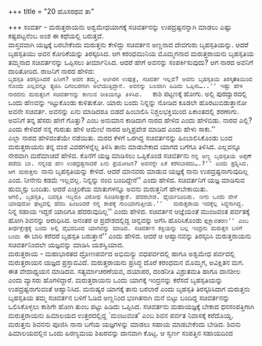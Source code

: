 +++
title = "20 ಹೊಸರಥವ ತಾ"

+++
ಸಂವರ್ತ - ಮರುತ್ತರಾಯನು ಅಶ್ವಮೇಧಯಾಗಕ್ಕೆ ಸಚಿವರ್ತನನ್ನು ಉಪದ್ರಷ್ಟನನ್ನಾಗಿ ಮಾಡಲು ಎಷ್ಟು ಕಷ್ಟಪಟ್ಟನೆಂಬ ಅಂಶ ಈ ಕಥೆಯಲ್ಲಿ ಬರುತ್ತದೆ.   
ವಾಸ್ತವವಾಗಿ ಯಜ್ಞಕ್ಕೆ ಬರಬೇಕೆಂದು ಮರುತ್ತನು ಕೇಳಿದ್ದು ಸಚಿವರ್ತನ ಅಣ್ಣನಾದ ದೇವಗುರು ಬೃಹಸ್ಪತಿಯನ್ನು. ಆದರೆ ಬೃಹಸ್ಪತಿಯು ಅವನ ಕೋರಿಕೆಯನ್ನು ತಿರಸ್ಕರಿಸಿದ. ಆಗ ಕರಂಧಮುನಿಯ ಮೊಮ್ಮಗನಾದ ಮರುತ್ತರಾಯನು ಬೃಹಸ್ಪತಿಯ ತಮ್ಮನಾದ ಸಚಿವರ್ತನನ್ನು ಒಪ್ಪಿಸಲು ತೀರ್ಮಾನಿಸಿದ. ಆದರೆ ಹೇಗೆ ಅವನನ್ನು ಸಂಪರ್ಕಿಸುವುದು? ಆಗ ನಾರದ ಅವನಿಗೆ ದಾರಿತೋರಿದ. ರಾಜನಿಗೆ ನಾರದ ಹೇಳಿದ:  
``ಬೃಹಸ್ಪತಿ ತಿರಸ್ಕರಿಸಿದರೆ ಏನೀಗ? ಅವನ ತಮ್ಮ, ಅಂಗಿರಸ ಉಪುತ್ರ, ಸಚಿವರ್ತ ಇಲ್ಲವೆ? ಅವನು ಬೃಹಸ್ಪತಿಯ ತಿರಸ್ಕøತಿಯಿಂದ ನೊಂದು ಎಲ್ಲವನ್ನೂ ತ್ಯಜಿಸಿ ದಿಗಂಬರನಾಗಿ ಅಲೆಯುತ್ತಿದ್ದಾನೆ. ಅವನನ್ನು ಬಲವಾಗಿ ಹಿಡಿದು ಒಪ್ಪಿಸು…..'' ಇಷ್ಟು ಹೇಳಿ ನಾರದನು ಮರುತ್ತನಿಗೆ ಸಚಿವರ್ತನನ್ನು ಕಾಣುವ ರೀತಿಯನ್ನೂ ತಿಳಿಸಿದ.  
``ಕಾಶಿ ಪಟ್ಟಣಕ್ಕೆ ಹೋಗು. ಅಲ್ಲಿ ಪುರದ್ವಾರದಲ್ಲಿ ಒಂದು ಹೆಣವನ್ನು ಇಟ್ಟುಕೊಂಡು ಕುಳಿತುಕೋ. ಯಾರು ಬಂದು ನಿನ್ನನ್ನು ನೋಡಿದ ಕೂಡಲೇ ಹೊರಟುಬಿಡುತ್ತಾನೋ ಅವನೇ ಸಚಿವರ್ತ. ಅವನನ್ನು ಏನು ಮಾಡಿದರೂ ಬಿಡದೆ ಹಿಂಬಾಲಿಸಿ ನಿಶ್ಚಲಭಕ್ತಿಯಿಂದ ಏಕಾಂತದಲ್ಲಿ ಶರಣಾಗು. ಅವನಿಗೆ ತನ್ನ ಹೆಸರು ಹೇಗೆ ಗೊತ್ತು? ಎಂಬ ಅನುಮಾನ ಕಾಡಿದಾಗ ನಾರದ ಹೇಳಿದ ಎಂದು ಹೇಳಿಬಿಡು. ನಾರದ ಎಲ್ಲಿ? ಎಂದು ಕೇಳಿದರೆ ನನ್ನ ಗುರುತು ಹೇಳಿ ಆಮೇಲೆ ನಾರದ ಅಗ್ನಿಪ್ರವೇಶ ಮಾಡಿದ ಎಂದು ಹೇಳು ಸಾಕು.''  
ಎಲ್ಲಾ ನಾರದ ಹೇಳಿದಂತೆಯೇ ನಡೆಯಿತು. ಮರದ ಕೆಳಗೆ ಒರಗಿದ್ದ ಸಚಿವರ್ತನನ್ನು ಹಿಂಬಾಲಿಸಿಕೊಂಡು ಬಂದ ಮರುತ್ತರಾಯನು ತನ್ನ ವಂಶ ವಿವರಗಳನ್ನೆಲ್ಲ ತಿಳಿಸಿ ತಾನು ಮಾಡಬೇಕಾದ ಯಾಗದ ಬಗೆಗೂ ತಿಳಿಸಿದ. ಎಲ್ಲವನ್ನೂ ನೇರವಾಗಿ ಮರೆಮಾಚದೆ ಹೇಳಿದ. ಕೊನೆಗೆ ಯಜ್ಞ ಮಾಡಿಸಲು ಒಪ್ಪಿಕೊಂಡ ಸಚಿವರ್ತನು ``ನನ್ನ ಅಣ್ಣ ಬೃಹಸ್ಪತಿಯ ಅಪ್ಪಣೆ ಪಡೆದು ಬಾ. ನನ್ನಂಥ ಹೆಣ ಉಪದ್ರಷ್ಟನಾದರೆ ಏನು ಪ್ರಯೋಜನ? ಅವನನ್ನೇ ಏಕೆ ಕರೆಸಬಾರದು….?'' ಎಂದು ಪ್ರಶ್ನಿಸಿದ.  
ಆಗ ಮರುತ್ತನು ``ನಾನು ಬೃಹಸ್ಪತಿಯನ್ನು ಕೇಳಿದೆ. ಆದರೆ ಮಾನವರು ಮಾಡುವ ಯಜ್ಞಕ್ಕೆ ನಾನು ಉಪದ್ರಷ್ಟನಾಗುವುದಿಲ್ಲ ಎಂದ. ನೀನೇನು ಕಡಮೆ ಇಲ್ಲವಲ್ಲ. ನಿನ್ನನ್ನು ನಂಬಿ ಬಂದಿದ್ದೇನೆ'' ಎಂದು ಹೇಳಿದ. ಸಚಿವರ್ತನಿಗೆ ಯಜ್ಞ ಮಾಡಿಸುವ ಹುಮ್ಮಸ್ಸು ಬಂದಿತು. ಆದರೆ ಎಚ್ಚರಿಕೆಯ ಮಾತುಗಳನ್ನೂ ಅವನು ಮರುತ್ತನಿಗೆ ಹೇಳಬೇಕಾಯಿತು.  
``ಆಗಲಿ, ಬೃಹಸ್ಪತಿ, ದಿವಸ್ಪತಿ ಇಬ್ಬರೂ ವಿರೋಧ ಸೂಚಿಸುತ್ತಾರೆ. ಹೆದರಬೇಡ. ಧೈರ್ಯದಿಂದಿರು. ನೀನು ಒಂದು ವೇಳೆ ಯಾವುದೋ ಘಟ್ಟದಲ್ಲಿ ಹೆದರಿ ಹಿಂಜರಿದರೆ ನನ್ನ ಶಾಪಕ್ಕೆ ಗುರಿಯಾಗುತ್ತೀಯೆ.''  
ಮರುತ್ತರಾಯ ಇದಕ್ಕೆಲ್ಲ ಸಿದ್ಧನಾಗಿದ್ದ.  
``ನಿನ್ನ ಸಹಾಯ ಇದ್ದರೆ ಯಾರಿಗೂ ಹೆದರುವುದಿಲ್ಲ'' ಎಂದು ಹೇಳಿದ. ಸಚಿವರ್ತನ ಆಜ್ಞೆಯಂತೆ ಮುಂಜವಂತ ಪರ್ವತಕ್ಕೆ ಹೋಗಿ ಶಿವನನ್ನು ಆರಾಧಿಸಿದ. ಅನಂತರ ಆ ಪ್ರದೇಶದಲ್ಲಿದ್ದ ಚಿನ್ನವನ್ನು ಅಗೆಸಿ ಹೊರಿಸಿಕೊಂಡು ``ಪ್ಲಕ್ಞಾವತರಣ'' ಎಂಬ ತೀರ್ಥಕ್ಷೇತ್ರಕ್ಕೆ ಬಂದು ಅಲ್ಲಿ ವೈಭವದಿಂದ ಯಾಗವನ್ನು ಮಾಡಿದ. ಸಚಿವರ್ತನ ಶಕ್ತಿಯನ್ನು ಬಲ್ಲ ಇಂದ್ರನು ಮರುತ್ತನ ಬಳಿಗೆ ಬಂದು ``ಈ ಬಾರಿ ಕರೆದರೆ ಬೃಹಸ್ಪತಿ ಬರುತ್ತಾನೆ'' ಎಂದು ಹೇಳಿದ. ಆದರೆ ಆ ಆಹ್ವಾನವನ್ನು ತಿರಸ್ಕರಿಸಿ ಮರುತ್ತರಾಯನು ಸಚಿವರ್ತನಿಂದಲೇ ಯಜ್ಞವನ್ನು ಮಾಡಿಸಿ ಯಶಸ್ವಿಯಾದ.  
ಮರುತ್ತರಾಯ - ಮಹಾಭಾರತದ ದ್ರೋಣಪರ್ವದ ಅಭಿಮನ್ಯು ವಧಪರ್ವದಲ್ಲಿ ಹಾಗೂ ಅಶ್ವಮೇಧ ಪರ್ವದಲ್ಲಿ ಮರುತ್ತರಾಯನ ಯಜ್ಞದ ಪ್ರಸ್ತಾವವಿದೆ. ಮರುತ್ತರಾಯನು ಪ್ರಸಿದ್ಧ ದೊರೆ ಕರಂಧಮನ ಮೊಮ್ಮಗ, ಅವಿಕ್ಷಿತನ ಮಗ. ಈತ ವೇದಾಧ್ಯಯನ ಮಾಡಿದವ. ಸತ್ಯರ್ಮಾಚರಣೆಯವ, ದಯಾಪರ, ದಂಡನೀತಿ ವಿಶ್ರುತಮತಿ ಹಾಗೂ ದಾನಶೀಲ ಎಂದು ವ್ಯಾಸರು ಹೊಗಳಿದ್ದಾರೆ. ಮರುತ್ತರಾಯನು ಒಂದು ಯಾಗಕ್ಕೆ ಇಂದ್ರನನ್ನು ಕರೆಸದೆ ಬೃಹಸ್ಪತಿಯನ್ನು ಉಪದ್ರಷ್ಟನಾಗುವಂತೆ ಆಹ್ವಾನಿಸಿದ. ಮನುಷ್ಯರ ಯಾಗಕ್ಕೆ ತಾನು ಬರಲಾರೆ ಎಂದು ಬೃಹಸ್ಪತಿ ತಿರಸ್ಕರಿಸಿದಾಗ ಮರುತ್ತನು ಬೃಹಸ್ಪತಿಯ ತಮ್ಮ ಸಚಿವರ್ತನ ಬಳಿಗೆ ಓಡಿದ ಅಣ್ಣನಿಂದ ಭಂಗಿತನಾಗಿ ಮನೆ ಬಿಟ್ಟು ಬಂದಿದ್ದ ಸಚಿವರ್ತನನ್ನು ಒಲಿಸಿಕೊಳ್ಳಲು ಕಾಶಿಗೇ ಹೋಗಿ ತುಂಬ ಪಟ್ಟು ಹಿಡಿದು ಒಪ್ಪಿಸಿದ. ಸಚಿವರ್ತನು ಮಹಾಯಜ್ಞಕ್ಕೆ ಬೇಕಾದ ಧನಸಂಪತ್ತಿಗಾಗಿ ಮರುತ್ತರಾಯನು ಹಿಮಾಲಯದ ಉತ್ತರದಲ್ಲಿದ್ದ `ಮಂಜುವಂತ' ಎಂಬ ಶಿವನ ಪರ್ವತ ನಿವಾಸಕ್ಕೆ ಕರೆದೊಯ್ದ. ಮರುತ್ತನು ಶಿವನನು ಪೂಜಿಸಿ ನಾನಾ ಬಗೆಯ ಯಜ್ಞಗಳನ್ನು ಮಾಡಲು ಸಹಾಯ ಮಾಡಬೇಕೆಂದು ಬೇಡಿದ. ಶಿವನು ಹಿಮಾಲಯದಲ್ಲಿನ ಒಂದು ಹಿರಣ್ಯಮಯ ಶಿಖರವನ್ನು ದಾನವಾಗಿ ಕೊಟ್ಟ. ಆ ಸ್ವರ್ಣ ಸಂಪತ್ತಿನ ಸಹಾಯದಿಂದ